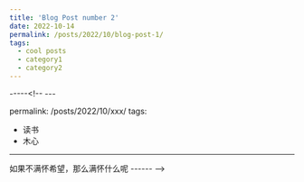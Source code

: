 ```yaml
---
title: 'Blog Post number 2'
date: 2022-10-14
permalink: /posts/2022/10/blog-post-1/
tags:
  - cool posts
  - category1
  - category2
---
```


-----<!-- ---

permalink: /posts/2022/10/xxx/
tags:
  - 读书
  - 木心
---

如果不满怀希望，那么满怀什么呢
------ -->